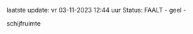 laatste update: 
vr 03-11-2023 12:44   uur 
Status: FAALT - geel - 
<div class="service Y">schijfruimte</div>